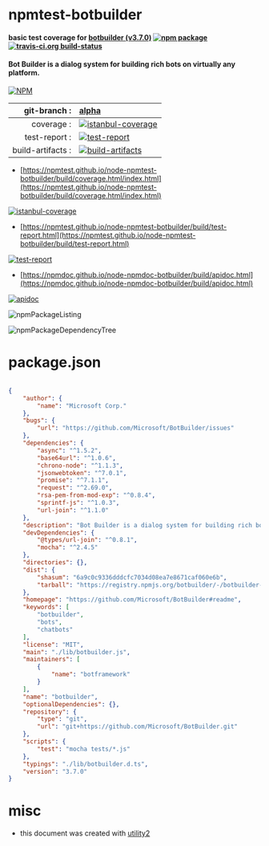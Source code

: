 # npmtest-botbuilder

#### basic test coverage for  [botbuilder (v3.7.0)](https://github.com/Microsoft/BotBuilder#readme)  [![npm package](https://img.shields.io/npm/v/npmtest-botbuilder.svg?style=flat-square)](https://www.npmjs.org/package/npmtest-botbuilder) [![travis-ci.org build-status](https://api.travis-ci.org/npmtest/node-npmtest-botbuilder.svg)](https://travis-ci.org/npmtest/node-npmtest-botbuilder)

#### Bot Builder is a dialog system for building rich bots on virtually any platform.

[![NPM](https://nodei.co/npm/botbuilder.png?downloads=true&downloadRank=true&stars=true)](https://www.npmjs.com/package/botbuilder)

| git-branch : | [alpha](https://github.com/npmtest/node-npmtest-botbuilder/tree/alpha)|
|--:|:--|
| coverage : | [![istanbul-coverage](https://npmtest.github.io/node-npmtest-botbuilder/build/coverage.badge.svg)](https://npmtest.github.io/node-npmtest-botbuilder/build/coverage.html/index.html)|
| test-report : | [![test-report](https://npmtest.github.io/node-npmtest-botbuilder/build/test-report.badge.svg)](https://npmtest.github.io/node-npmtest-botbuilder/build/test-report.html)|
| build-artifacts : | [![build-artifacts](https://npmtest.github.io/node-npmtest-botbuilder/glyphicons_144_folder_open.png)](https://github.com/npmtest/node-npmtest-botbuilder/tree/gh-pages/build)|

- [https://npmtest.github.io/node-npmtest-botbuilder/build/coverage.html/index.html](https://npmtest.github.io/node-npmtest-botbuilder/build/coverage.html/index.html)

[![istanbul-coverage](https://npmtest.github.io/node-npmtest-botbuilder/build/screenCapture.buildCi.browser.%252Ftmp%252Fbuild%252Fcoverage.lib.html.png)](https://npmtest.github.io/node-npmtest-botbuilder/build/coverage.html/index.html)

- [https://npmtest.github.io/node-npmtest-botbuilder/build/test-report.html](https://npmtest.github.io/node-npmtest-botbuilder/build/test-report.html)

[![test-report](https://npmtest.github.io/node-npmtest-botbuilder/build/screenCapture.buildCi.browser.%252Ftmp%252Fbuild%252Ftest-report.html.png)](https://npmtest.github.io/node-npmtest-botbuilder/build/test-report.html)

- [https://npmdoc.github.io/node-npmdoc-botbuilder/build/apidoc.html](https://npmdoc.github.io/node-npmdoc-botbuilder/build/apidoc.html)

[![apidoc](https://npmdoc.github.io/node-npmdoc-botbuilder/build/screenCapture.buildCi.browser.%252Ftmp%252Fbuild%252Fapidoc.html.png)](https://npmdoc.github.io/node-npmdoc-botbuilder/build/apidoc.html)

![npmPackageListing](https://npmtest.github.io/node-npmtest-botbuilder/build/screenCapture.npmPackageListing.svg)

![npmPackageDependencyTree](https://npmtest.github.io/node-npmtest-botbuilder/build/screenCapture.npmPackageDependencyTree.svg)



# package.json

```json

{
    "author": {
        "name": "Microsoft Corp."
    },
    "bugs": {
        "url": "https://github.com/Microsoft/BotBuilder/issues"
    },
    "dependencies": {
        "async": "^1.5.2",
        "base64url": "^1.0.6",
        "chrono-node": "^1.1.3",
        "jsonwebtoken": "^7.0.1",
        "promise": "^7.1.1",
        "request": "^2.69.0",
        "rsa-pem-from-mod-exp": "^0.8.4",
        "sprintf-js": "^1.0.3",
        "url-join": "^1.1.0"
    },
    "description": "Bot Builder is a dialog system for building rich bots on virtually any platform.",
    "devDependencies": {
        "@types/url-join": "^0.8.1",
        "mocha": "^2.4.5"
    },
    "directories": {},
    "dist": {
        "shasum": "6a9c0c9336dddcfc7034d08ea7e8671caf060e6b",
        "tarball": "https://registry.npmjs.org/botbuilder/-/botbuilder-3.7.0.tgz"
    },
    "homepage": "https://github.com/Microsoft/BotBuilder#readme",
    "keywords": [
        "botbuilder",
        "bots",
        "chatbots"
    ],
    "license": "MIT",
    "main": "./lib/botbuilder.js",
    "maintainers": [
        {
            "name": "botframework"
        }
    ],
    "name": "botbuilder",
    "optionalDependencies": {},
    "repository": {
        "type": "git",
        "url": "git+https://github.com/Microsoft/BotBuilder.git"
    },
    "scripts": {
        "test": "mocha tests/*.js"
    },
    "typings": "./lib/botbuilder.d.ts",
    "version": "3.7.0"
}
```



# misc
- this document was created with [utility2](https://github.com/kaizhu256/node-utility2)
